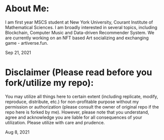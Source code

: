# About Me:
I am first year MSCS student at New York University, Courant Institute of Mathematical Sciences. I am broadly interested in several topics, including Blockchain, Computer Music and Data-driven Recommender System. We are currently working on an NFT based Art socializing and exchanging game - artiverse.fun.

Sep 21, 2021


# Disclaimer (Please read before you fork/utilize my repo):
You may utilize all things here to certain extent (including replicate, modify, reproduce, distribute, etc.) for non-profitable purpose without my permission or authorization (please consult the owner of original repo if the repo here is forked by me). However, please note that you understand, agree and acknowledge you are liable for all consequences of your utilization. Please utilize with care and prudence.

Aug 8, 2021
